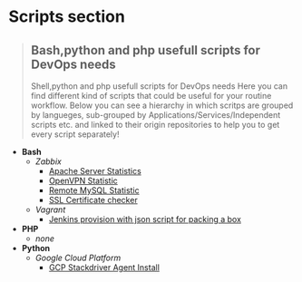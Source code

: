 # Scripts section
  > ## Bash,python and php usefull scripts for DevOps needs
  > Shell,python and php usefull scripts for DevOps needs
  > Here you can find different kind of scripts that could be useful for your routine workflow.
  > Below you can see a hierarchy in which scritps are grouped by langueges, sub-grouped by Applications/Services/Independent
  > scripts etc. and linked to their origin repositories to help you to get every script separately!

- **Bash**
  * _Zabbix_
    * [Apache Server Statistics](https://github.com/PressXtoWin/apache-server-statistic)
    * [OpenVPN Statistic](https://github.com/PressXtoWin/openvpn-statistic)
    * [Remote MySQL Statistic](https://github.com/PressXtoWin/remote-mysql-stats)
    * [SSL Certificate checker](https://github.com/PressXtoWin/ssl-cert-checker)
  * _Vagrant_
    * [Jenkins provision with json script for packing a box](https://github.com/PressXtoWin/vagrant-jenkins-box)
 - **PHP**
    * _none_
 - **Python**
    * _Google Cloud Platform_
      * [GCP Stackdriver Agent Install](https://github.com/PressXtoWin/gcp-stackdriver-agent-install)
